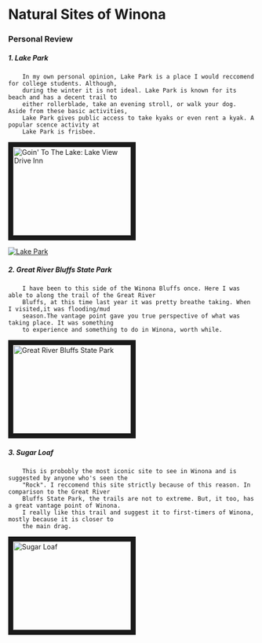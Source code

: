 # Natural Sites of Winona


### Personal Review 


##### 1. Lake Park

        In my own personal opinion, Lake Park is a place I would reccomend for college students. Although,
        during the winter it is not ideal. Lake Park is known for its beach and has a decent trail to
        either rollerblade, take an evening stroll, or walk your dog. Aside from these basic activities,
        Lake Park gives public access to take kyaks or even rent a kyak. A popular scence activity at 
        Lake Park is frisbee.
<img src="https://www.youtube.com/watch?v=Kb1ptdColdY.jpg" alt="Goin' To The Lake: Lake View Drive Inn" width="240" height="180" border="10" /></a>

[![Lake Park](https://www.youtube.com/watch?v=Kb1ptdColdY)](https://www.youtube.com/watch?v=Kb1ptdColdY)


##### 2. Great River Bluffs State Park 
        
        I have been to this side of the Winona Bluffs once. Here I was able to along the trail of the Great River
        Bluffs, at this time last year it was pretty breathe taking. When I visited,it was flooding/mud
        season.The vantage point gave you true perspective of what was taking place. It was something
        to experience and something to do in Winona, worth while.
<img src="https://www.youtube.com/watch?v=JZmudpkOJLM.jpg" alt="Great River Bluffs State Park" width="240" 
height="180" border="10" /></a>

##### 3. Sugar Loaf
        
        
        This is probobly the most iconic site to see in Winona and is suggested by anyone who's seen the
        "Rock". I reccomend this site strictly because of this reason. In comparison to the Great River
        Bluffs State Park, the trails are not to extreme. But, it too, has a great vantage point of Winona.
        I really like this trail and suggest it to first-timers of Winona, mostly because it is closer to
        the main drag.
<img src="https://www.youtube.com/watch?v=7Qin0sWDZyo.jpg" alt="Sugar Loaf" width="240"
height="180" border="10" /></a>
        
     
        
        
        
       
      
        
  

        
         


